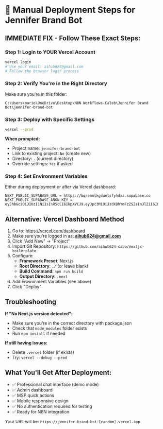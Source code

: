 # 🚀 Manual Deployment Steps for Jennifer Brand Bot

## IMMEDIATE FIX - Follow These Exact Steps:

### Step 1: Login to YOUR Vercel Account
```bash
vercel login
# Use your email: aihub624@gmail.com
# Follow the browser login process
```

### Step 2: Verify You're in the Right Directory
Make sure you're in this folder:
```
C:\Users\mario\OneDrive\Desktop\N8N Workflows-Caleb\Jennifer Brand Bot\jennifer-brand-bot
```

### Step 3: Deploy with Specific Settings
```bash
vercel --prod
```

**When prompted:**
- Project name: `jennifer-brand-bot`
- Link to existing project: `No` (create new)
- Directory: `.` (current directory)
- Override settings: `Yes` if asked

### Step 4: Set Environment Variables 
Either during deployment or after via Vercel dashboard:

```
NEXT_PUBLIC_SUPABASE_URL = https://bqrenmlkgduelsfyhdxa.supabase.co
NEXT_PUBLIC_SUPABASE_ANON_KEY = eyJhbGciOiJIUzI1NiIsInR5cCI6IkpXVCJ9.eyJpc3MiOiJzdXBhYmFzZSIsInJlZiI6ImJxcmVubWxrZ2R1ZWxzZnloZHhhIiwicm9sZSI6ImFub24iLCJpYXQiOjE3NTg2NTc2ODAsImV4cCI6MjA3NDIzMzY4MH0.GepcO2Xd4AgGhp225WrBDIXe7Z6ohgJsVgN7NOiLEc8
```

## Alternative: Vercel Dashboard Method

1. Go to: https://vercel.com/dashboard
2. Make sure you're logged in as: **aihub624@gmail.com**
3. Click "Add New" → "Project"
4. Import Git Repository: `https://github.com/aihub624-cabo/nextjs-boilerplate`
5. Configure:
   - **Framework Preset**: Next.js
   - **Root Directory**: `./` (or leave blank)
   - **Build Command**: `npm run build`
   - **Output Directory**: `.next`
6. Add Environment Variables (see above)
7. Click "Deploy"

## Troubleshooting

**If "No Next.js version detected":**
- Make sure you're in the correct directory with package.json
- Check that `node_modules` folder exists
- Run `npm install` if needed

**If still having issues:**
- Delete `.vercel` folder (if exists)
- Try: `vercel --debug --prod`

## What You'll Get After Deployment:
- ✅ Professional chat interface (demo mode)
- ✅ Admin dashboard
- ✅ MSP quick actions
- ✅ Mobile responsive design
- ✅ No authentication required for testing
- ✅ Ready for N8N integration

Your URL will be: `https://jennifer-brand-bot-[random].vercel.app`